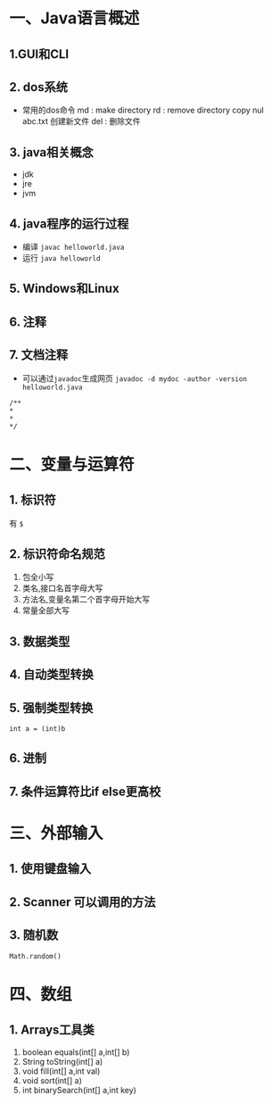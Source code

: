 # 一、Java语言概述
## 1.GUI和CLI
## 2. dos系统
+ 常用的dos命令
md : make directory
rd : remove directory
copy nul abc.txt 创建新文件
del : 删除文件
## 3. java相关概念
+ jdk
+ jre
+ jvm
## 4. java程序的运行过程
+ 编译
`javac helloworld.java`
+ 运行
`java helloworld`
## 5. Windows和Linux
## 6. 注释
## 7. 文档注释
+ 可以通过`javadoc`生成网页
`javadoc -d mydoc -author -version helloworld.java`
```
/**
*
*
*/
```
# 二、变量与运算符
## 1. 标识符
有 `$`
## 2. 标识符命名规范
1. 包全小写
2. 类名,接口名首字母大写
3. 方法名,变量名第二个首字母开始大写
4. 常量全部大写
## 3. 数据类型
## 4. 自动类型转换
## 5. 强制类型转换
`int a = (int)b`
## 6. 进制
## 7. 条件运算符比if else更高校

# 三、外部输入
## 1. 使用键盘输入
## 2. Scanner 可以调用的方法
## 3. 随机数
`Math.random()`

# 四、数组
## 1. Arrays工具类
1. boolean equals(int[] a,int[] b)
2. String toString(int[] a)
3. void fill(int[] a,int val)
4. void sort(int[] a)
5. int binarySearch(int[] a,int key)